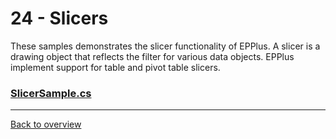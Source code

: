 ﻿# 24 - Slicers
These samples demonstrates the slicer functionality of EPPlus.
A slicer is a drawing object that reflects the filter for various data objects.
EPPlus implement support for table and pivot table slicers.

### [SlicerSample.cs](SlicerSample.cs)

---
[Back to overview](/Readme.md)